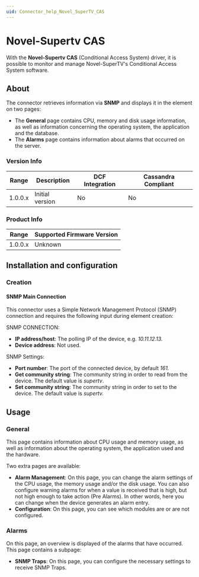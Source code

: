 ```yaml
---
uid: Connector_help_Novel_SuperTV_CAS
---
```


# Novel-Supertv CAS

With the **Novel-Supertv CAS** (Conditional Access System) driver, it is possible to monitor and manage Novel-SuperTV's Conditional Access System software.

## About

The connector retrieves information via **SNMP** and displays it in the element on two pages:

- The **General** page contains CPU, memory and disk usage information, as well as information concerning the operating system, the application and the database.
- The **Alarms** page contains information about alarms that occurred on the server.

### Version Info

| **Range** | **Description** | **DCF Integration** | **Cassandra Compliant** |
|------------------|-----------------|---------------------|-------------------------|
| 1.0.0.x          | Initial version | No                  | No                      |

### Product Info

| Range | Supported Firmware Version |
|------------------|-----------------------------|
| 1.0.0.x          | Unknown                     |

## Installation and configuration

### Creation

#### SNMP Main Connection

This connector uses a Simple Network Management Protocol (SNMP) connection and requires the following input during element creation:

SNMP CONNECTION:

- **IP address/host**: The polling IP of the device, e.g. *10.11.12.13.*
- **Device address**: Not used.

SNMP Settings:

- **Port number**: The port of the connected device, by default *161.*
- **Get community string**: The community string in order to read from the device. The default value is *supertv*.
- **Set community string**: The community string in order to set to the device. The default value is *supertv.*

## Usage

### General

This page contains information about CPU usage and memory usage, as well as information about the operating system, the application used and the hardware.

Two extra pages are available:

- **Alarm Management**: On this page, you can change the alarm settings of the CPU usage, the memory usage and/or the disk usage. You can also configure warning alarms for when a value is received that is high, but not high enough to take action (Pre Alarms). In other words, here you can change when the device generates an alarm entry.
- **Configuration**: On this page, you can see which modules are or are not configured.

### Alarms

On this page, an overview is displayed of the alarms that have occurred. This page contains a subpage:

- **SNMP Traps**: On this page, you can configure the necessary settings to receive SNMP Traps.
